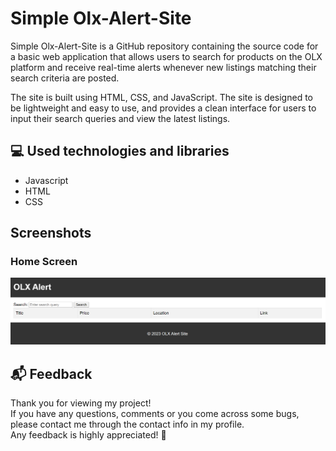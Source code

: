 # Simple Olx-Alert-Site
 


Simple Olx-Alert-Site is a GitHub repository containing the source code for a basic web application that allows users to search for products on the OLX platform and receive real-time alerts whenever new listings matching their search criteria are posted. 

The site is built using HTML, CSS, and JavaScript. The site is designed to be lightweight and easy to use, and provides a clean interface for users to input their search queries and view the latest listings. 

 
## 💻 Used technologies and libraries

- Javascript
- HTML
- CSS
  

 

## Screenshots

### Home Screen

<img src="/img/Home Page.png" alt="Home Screen">

 

## 📬 Feedback
Thank you for viewing my project!<br/>
If you have any questions, comments or you come across some bugs, please contact me through the contact info in my profile.<br/>
Any feedback is highly appreciated! 🙂
